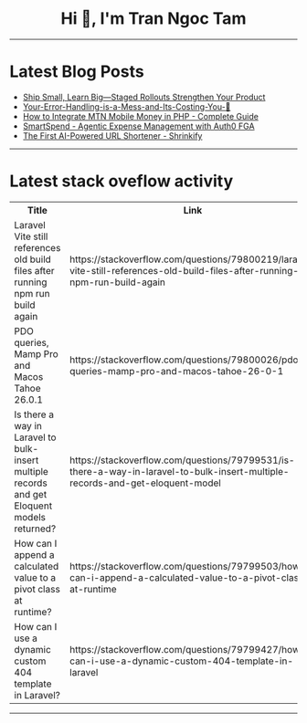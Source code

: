 <h1 align="center">Hi 👋, I'm Tran Ngoc Tam</h1>

---

# Latest Blog Posts 
<!-- BLOG-POST-LIST:START -->
- [Ship Small, Learn Big—Staged Rollouts Strengthen Your Product](https://dev.to/tom-takeru/ship-small-learn-big-staged-rollouts-strengthen-your-product-4ip9)
- [Your-Error-Handling-is-a-Mess-and-Its-Costing-You-💸](https://dev.to/member_ece4a271/your-error-handling-is-a-mess-and-its-costing-you--bk5)
- [How to Integrate MTN Mobile Money in PHP - Complete Guide](https://dev.to/lepresk/how-to-integrate-mtn-mobile-money-in-php-complete-guide-j81)
- [SmartSpend - Agentic Expense Management with Auth0 FGA](https://dev.to/thedreamsaver/smartspend-agentic-expense-management-with-auth0-fga-4ejf)
- [The First AI-Powered URL Shortener - Shrinkify](https://dev.to/jordan_t/the-first-ai-powered-url-shortener-shrinkify-mah)
<!-- BLOG-POST-LIST:END -->

---

# Latest stack oveflow activity
<table>
  <tr><th>Title</th><th>Link</th></tr>
  <!-- STACKOVERFLOW:START --><tr><td>Laravel Vite still references old build files after running npm run build again</td><td>https://stackoverflow.com/questions/79800219/laravel-vite-still-references-old-build-files-after-running-npm-run-build-again</td></tr><tr><td>PDO queries, Mamp Pro and Macos Tahoe 26.0.1</td><td>https://stackoverflow.com/questions/79800026/pdo-queries-mamp-pro-and-macos-tahoe-26-0-1</td></tr><tr><td>Is there a way in Laravel to bulk-insert multiple records and get Eloquent models returned?</td><td>https://stackoverflow.com/questions/79799531/is-there-a-way-in-laravel-to-bulk-insert-multiple-records-and-get-eloquent-model</td></tr><tr><td>How can I append a calculated value to a pivot class at runtime?</td><td>https://stackoverflow.com/questions/79799503/how-can-i-append-a-calculated-value-to-a-pivot-class-at-runtime</td></tr><tr><td>How can I use a dynamic custom 404 template in Laravel?</td><td>https://stackoverflow.com/questions/79799427/how-can-i-use-a-dynamic-custom-404-template-in-laravel</td></tr><!-- STACKOVERFLOW:END -->
</table>

---


